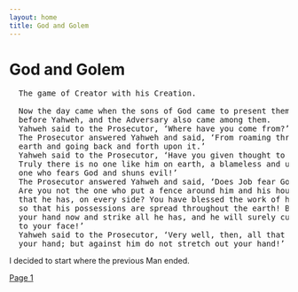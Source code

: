 ```yaml
---
layout: home
title: God and Golem
---
```

# God and Golem
<pre>
  The game of Creator with his Creation.

  Now the day came when the sons of God came to present themselves
  before Yahweh, and the Adversary also came among them.
  Yahweh said to the Prosecutor, ‘Where have you come from?’
  The Prosecutor answered Yahweh and said, ‘From roaming through the 
  earth and going back and forth upon it.’
  Yahweh said to the Prosecutor, ‘Have you given thought to my servant Job?
  Truly there is no one like him on earth, a blameless and upright man,
  one who fears God and shuns evil!’
  The Prosecutor answered Yahweh and said, ‘Does Job fear God for nothing?
  Are you not the one who put a fence around him and his house and all 
  that he has, on every side? You have blessed the work of his hands,
  so that his possessions are spread throughout the earth! But stretch out
  your hand now and strike all he has, and he will surely curse you
  to your face!’
  Yahweh said to the Prosecutor, ‘Very well, then, all that he has is in
  your hand; but against him do not stretch out your hand!’
</pre>
I decided to start where the previous Man ended.

[Page 1](./pages/page_1)

